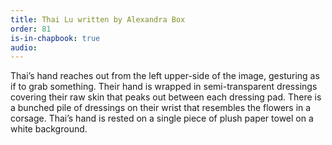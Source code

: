 ```yaml
---
title: Thai Lu written by Alexandra Box
order: 81
is-in-chapbook: true
audio: 
---
```

Thai’s hand reaches out from the left upper-side of the image, gesturing as if to grab something. Their hand is wrapped in semi-transparent dressings covering their raw skin that peaks out between each dressing pad. There is a bunched pile of dressings on their wrist that resembles the flowers in a corsage. Thai’s hand is rested on a single piece of plush paper towel on a white background.
